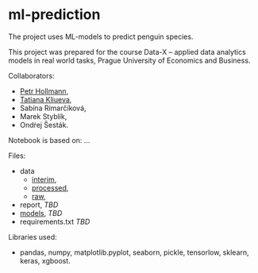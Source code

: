# ml-prediction
The project uses ML-models to predict penguin species.

This project was prepared for the course Data-X – applied data analytics models in real world tasks, Prague University of Economics and Business.

Collaborators:
- [Petr Hollmann](https://github.com/phollmann1997/),
- [Tatiana Kliueva](https://github.com/tatianaklyueva/),
- Sabína Rimarčíková, 
- Marek Styblík,
- Ondṙej Šesták.

Notebook is based on:
...

Files:
* data
  - [interim](https://github.com/tatianaklyueva/ml-prediction/blob/main/data/interim.csv), 
  - [processed](https://github.com/tatianaklyueva/ml-prediction/tree/main/data/processed),
  - [raw](https://github.com/tatianaklyueva/ml-prediction/blob/main/data/raw.xlsx),
* report, *TBD*
* [models](https://github.com/tatianaklyueva/ml-prediction/tree/main/models), *TBD*
* requirements.txt *TBD*

Libraries used:
- pandas, numpy, matplotlib.pyplot, seaborn, pickle, tensorlow, sklearn, keras, xgboost.
